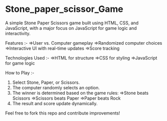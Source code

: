 # Stone_paper_scissor_Game

A simple Stone Paper Scissors game built using HTML, CSS, and JavaScript, with a major focus on JavaScript for game logic and interactivity.

Features :-
   =>User vs. Computer gameplay
   =>Randomized computer choices
   =>Interactive UI with real-time updates
   =>Score tracking

Technologies Used :-
   =>HTML for structure
   =>CSS for styling
   =>JavaScript for game logic

How to Play :-
1. Select Stone, Paper, or Scissors.
2. The computer randomly selects an option.
3. The winner is determined based on the game rules:
    =>Stone beats Scissors
    =>Scissors beats Paper
    =>Paper beats Rock
4. The result and score update dynamically.

Feel free to fork this repo and contribute improvements!
